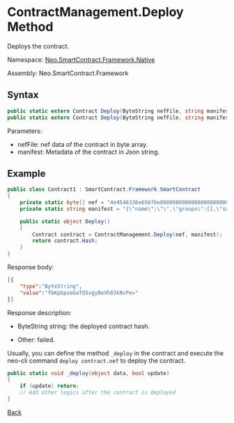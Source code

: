 # ContractManagement.Deploy Method

Deploys the contract.

Namespace: [Neo.SmartContract.Framework.Native](../../native.md)

Assembly: Neo.SmartContract.Framework

## Syntax

```c#
public static extern Contract Deploy(ByteString nefFile, string manifest);
public static extern Contract Deploy(ByteString nefFile, string manifest, object data);
```

Parameters:

- nefFile: nef data of the contract in byte array.
- manifest: Metadata of the contract in Json string.

## Example

```c#
public class Contract1 : SmartContract.Framework.SmartContract
{
    private static byte[] nef = "4e4546336e656f6e00000000000000000000000000000000000000000000000000000000332e302e302e30000000000000000000000000000000000000000000000000000211407060ba5f".HexToBytes();
    private static string manifest = "{\"name\":\"\",\"groups\":[],\"supportedstandards\":[],\"abi\":{\"methods\":[{\"name\":\"update\",\"parameters\":[],\"offset\":0,\"returntype\":\"Any\",\"safe\":false}],\"events\":[]},\"permissions\":[{\"contract\":\"*\",\"methods\":\"*\"}],\"trusts\":[],\"extra\":null}";

    public static object Deploy()
    {
        Contract contract = ContractManagement.Deploy(nef, manifest);
        return contract.Hash;
    }
}
```

Response body:

```json
[{
    "type":"ByteString",
    "value":"fbKpbpzeGaTQ5xgyBeVh0JkNcPo="
}]
```

Response description:

- ByteString string: the deployed contract hash.

- Other: failed.

Usually, you can define the method `_deploy` in the contract and execute the neo-cli command `deploy contract.nef` to deploy the contract.

```c#
public static void _deploy(object data, bool update)
{
    if (update) return;
    // Add other logics after the contract is deployed
}
```

[Back](../ContractManagement.md)